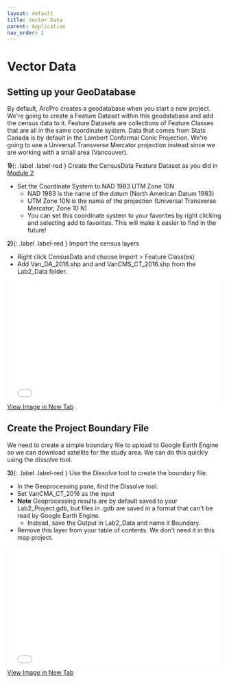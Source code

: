 ```yaml
---
layout: default
title: Vector Data
parent: Application
nav_order: 1
---
```


# Vector Data

## Setting up your GeoDatabase

By default, ArcPro creates a geodatabase when you start a new project.  We're going to create a Feature Dataset within this geodatabase and add the census data to it.  Feature Datasets are collections of Feature Classes that are all in the same coordinate system.  Data that comes from Stats Canada is by default in the Lambert Conformal Conic Projection.  We're going to use a Universal Transverse Mercator projection instead since we are working with a small area (Vancouver).

**1)**{: .label .label-red } Create the CensusData Feature Dataset as you did in [Module 2](https://june-skeeter.github.io/Module2_GEOS270/docs/Application_Part2_1.html#feature-datasets)
* Set the Coordinate System to NAD 1983 UTM Zone 10N
	* NAD 1983 is the name of the datum (North American Datum 1983)
	* UTM Zone 10N is the name of the projection (Universal Transverse Mercator, Zone 10 N)
	* You can set this coordinate system to your favorites by right clicking and selecting add to favorites.  This will make it easier to find in the future!

**2)**{: .label .label-red } Import the census layers
* Right click CensusData and choose Import > Feature Class(es)
* Add Van_DA_2016.shp and and VanCMS_CT_2016.shp from the Lab2_Data folder.

<div style="overflow: hidden;
  padding-top: 56.25%;
  position: relative">
  <iframe src="FeatureDataset.mp4" title="Processes" scrolling="no" frameborder="0"
    style="border: 0;
   height: 100%;
   left: 0;
   position: absolute;
   top: 0;
   width: 100%;">
   <p>Your browser does not support iframes.</p>
 </iframe>
</div>
<a href="FeatureDataset.mp4" target="_blank">View Image in New Tab</a>


## Create the Project Boundary File
We need to create a simple boundary file to upload to Google Earth Engine so we can download satellite for the study area.  We can do this quickly using the dissolve tool.

**3)**{: .label .label-red } Use the Dissolve tool to create the boundary file.
* In the Geoprocessing pane, find the Dissolve tool.
* Set VanCMA_CT_2016 as the input
* **Note** Geoprocessing results are by default saved to your Lab2_Project.gdb, but files in .gdb are saved in a format that can't be read by Google Earth Engine.
	* Instead, save the Output in Lab2_Data and name it Boundary.
* Remove this layer from your table of contents.  We don't need it in this map project.	

<div style="overflow: hidden;
  padding-top: 56.25%;
  position: relative">
  <iframe src="Dissolve.mp4" title="Processes" scrolling="no" frameborder="0"
    style="border: 0;
   height: 100%;
   left: 0;
   position: absolute;
   top: 0;
   width: 100%;">
   <p>Your browser does not support iframes.</p>
 </iframe>
</div>
<a href="Dissolve.mp4" target="_blank">View Image in New Tab</a>
